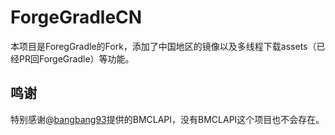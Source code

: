 ForgeGradleCN
===========

本项目是ForegGradle的Fork，添加了中国地区的镜像以及多线程下载assets（已经PR回ForgeGradle）等功能。

## 鸣谢

特别感谢@[bangbang93](http://weibo.com/bangbang93)提供的BMCLAPI，没有BMCLAPI这个项目也不会存在。
